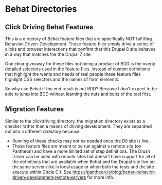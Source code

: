 # Behat Directories

## Click Driving Behat Features

This is a directory of Behat feature files that are specifically NOT fulfilling Behavior-Driven-Development. These feature files simply drive a series of clicks and browser interactions that confirm that this Drupal 8 site behaves in a way that matches the the Drupal 7 site.

One clear giveaway for these files not being a product of BDD is the overly detailed selectors used in the feature files. Instead of custom definitions that highlight the wants and needs of real people these feature files highlight CSS selectors and the names of form elements.

So why use Behat if the end result is not BDD? Because I don't expect to be able to jump into BDD without learning the nuts and bolts of the tool first.

## Migration Features

Similar to the clickdriving directory, the migration directory exists as a checker rather than a means of driving development. They are separated out into a different directory because

* Running of these checks may not be needed once the D8 site is live.
* These feature files are meant to be run against a remote site (on Pantheon) and have a more limited set of step definitions. The Drush Driver can be used with remote sites but doesn't have support for all of the definitions that are available when Behat and the Drupal site live on the same server (like in local usage or when both the tests and the site execute within Circle CI). See https://pantheon.io/blog/better-behavior-driven-development-remote-servers for more info.
